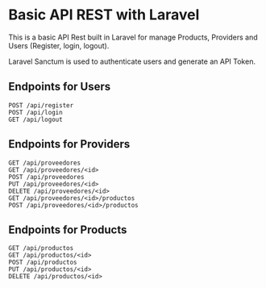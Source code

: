 # Basic API REST with Laravel

This is a basic API Rest built in Laravel for manage Products, Providers and Users (Register, login, logout).

Laravel Sanctum is used to authenticate users and generate an API Token.

## Endpoints for Users

```code
POST /api/register
POST /api/login
GET /api/logout
```

## Endpoints for Providers

```code
GET /api/proveedores
GET /api/proveedores/<id>
POST /api/proveedores
PUT /api/proveedores/<id>
DELETE /api/proveedores/<id>
GET /api/proveedores/<id>/productos
POST /api/proveedores/<id>/productos
```

## Endpoints for Products
```code
GET /api/productos
GET /api/productos/<id>
POST /api/productos
PUT /api/productos/<id>
DELETE /api/productos/<id>
```